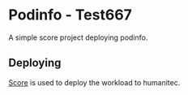 # Podinfo - Test667

A simple score project deploying podinfo.

## Deploying

[Score](https://score.dev/) is used to deploy the workload to humanitec.
